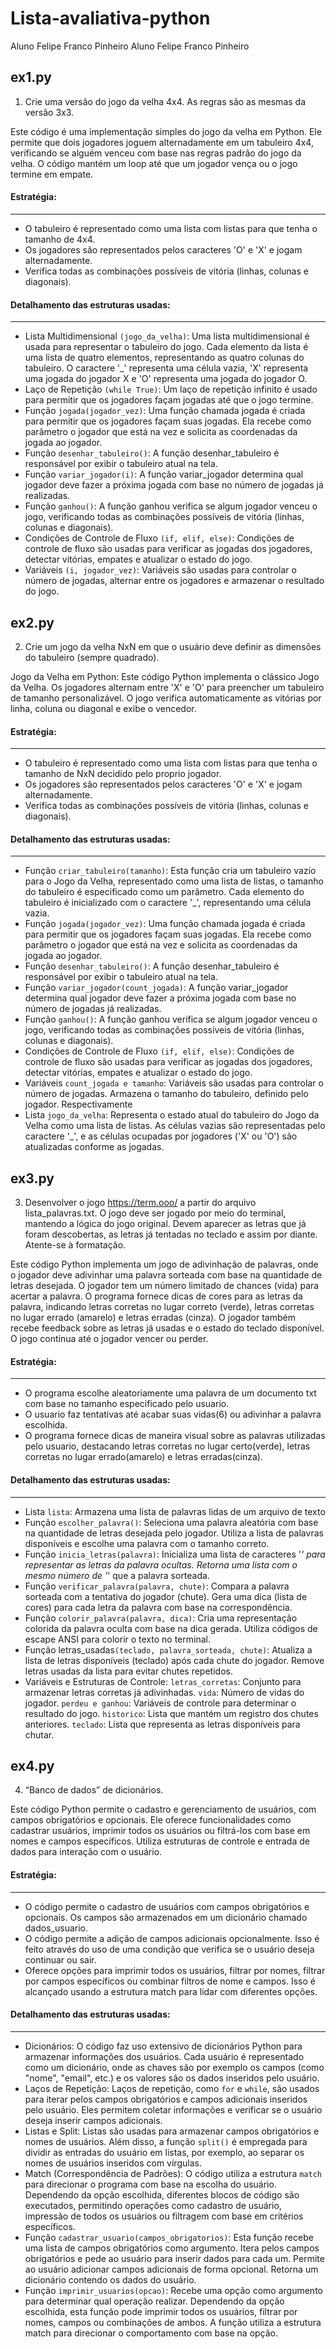 # Lista-avaliativa-python
Aluno Felipe Franco Pinheiro
Aluno Felipe Franco Pinheiro

## ex1.py

1) Crie uma versão do jogo da velha 4x4. As regras são as mesmas da versão 3x3.

Este código é uma implementação simples do jogo da velha em Python. Ele permite que dois jogadores joguem alternadamente em um tabuleiro 4x4, verificando se alguém venceu com base nas regras padrão do jogo da velha. O código mantém um loop até que um jogador vença ou o jogo termine em empate.

#### Estratégia:
-------------------
- O tabuleiro é representado como uma lista com listas para que tenha o tamanho de 4x4.
- Os jogadores são representados pelos caracteres 'O' e 'X' e jogam alternadamente.
- Verifica todas as combinações possíveis de vitória (linhas, colunas e diagonais).

#### Detalhamento das estruturas usadas:
-------------------
- Lista Multidimensional `(jogo_da_velha)`: Uma lista multidimensional é usada para representar o tabuleiro do jogo. Cada elemento da lista é uma lista de quatro elementos, representando as quatro colunas do tabuleiro. O caractere '_' representa uma célula vazia, 'X' representa uma jogada do jogador X e 'O' representa uma jogada do jogador O.
- Laço de Repetição `(while True)`: Um laço de repetição infinito é usado para permitir que os jogadores façam jogadas até que o jogo termine.
- Função `jogada(jogador_vez)`: Uma função chamada jogada é criada para permitir que os jogadores façam suas jogadas. Ela recebe como parâmetro o jogador que está na vez e solicita as coordenadas da jogada ao jogador.
- Função `desenhar_tabuleiro()`: A função desenhar_tabuleiro é responsável por exibir o tabuleiro atual na tela.
- Função `variar_jogador(i)`: A função variar_jogador determina qual jogador deve fazer a próxima jogada com base no número de jogadas já realizadas.
- Função `ganhou()`: A função ganhou verifica se algum jogador venceu o jogo, verificando todas as combinações possíveis de vitória (linhas, colunas e diagonais).
- Condições de Controle de Fluxo `(if, elif, else)`: Condições de controle de fluxo são usadas para verificar as jogadas dos jogadores, detectar vitórias, empates e atualizar o estado do jogo.
- Variáveis `(i, jogador_vez)`:  Variáveis são usadas para controlar o número de jogadas, alternar entre os jogadores e armazenar o resultado do jogo.


## ex2.py

2) Crie um jogo da velha NxN em que o usuário deve definir as dimensões do tabuleiro (sempre quadrado).

Jogo da Velha em Python: Este código Python implementa o clássico Jogo da Velha. Os jogadores alternam entre 'X' e 'O' para preencher um tabuleiro de tamanho personalizável. O jogo verifica automaticamente as vitórias por linha, coluna ou diagonal e exibe o vencedor.

#### Estratégia:
-------------------
- O tabuleiro é representado como uma lista com listas para que tenha o tamanho de NxN decidido pelo proprio jogador.
- Os jogadores são representados pelos caracteres 'O' e 'X' e jogam alternadamente.
- Verifica todas as combinações possíveis de vitória (linhas, colunas e diagonais).

#### Detalhamento das estruturas usadas:
-------------------
- Função `criar_tabuleiro(tamanho)`: Esta função cria um tabuleiro vazio para o Jogo da Velha, representado como uma lista de listas, o tamanho do tabuleiro é especificado como um parâmetro. Cada elemento do tabuleiro é inicializado com o caractere '_', representando uma célula vazia.
- Função `jogada(jogador_vez)`: Uma função chamada jogada é criada para permitir que os jogadores façam suas jogadas. Ela recebe como parâmetro o jogador que está na vez e solicita as coordenadas da jogada ao jogador.
- Função `desenhar_tabuleiro()`: A função desenhar_tabuleiro é responsável por exibir o tabuleiro atual na tela.
- Função `variar_jogador(count_jogada)`: A função variar_jogador determina qual jogador deve fazer a próxima jogada com base no número de jogadas já realizadas.
- Função `ganhou()`: A função ganhou verifica se algum jogador venceu o jogo, verificando todas as combinações possíveis de vitória (linhas, colunas e diagonais).
- Condições de Controle de Fluxo `(if, elif, else)`: Condições de controle de fluxo são usadas para verificar as jogadas dos jogadores, detectar vitórias, empates e atualizar o estado do jogo.
- Variáveis `count_jogada e tamanho`:  Variáveis são usadas para controlar o número de jogadas. Armazena o tamanho do tabuleiro, definido pelo jogador. Respectivamente
- Lista `jogo_da_velha`: Representa o estado atual do tabuleiro do Jogo da Velha como uma lista de listas. As células vazias são representadas pelo caractere '_', e as células ocupadas por jogadores ('X' ou 'O') são atualizadas conforme as jogadas.


## ex3.py

3) Desenvolver o jogo https://term.ooo/ a partir do arquivo lista_palavras.txt. O jogo deve ser jogado por meio do terminal, mantendo a lógica do jogo original. Devem aparecer as letras que já foram descobertas, as letras já tentadas no teclado e assim por diante. Atente-se à formatação.


Este código Python implementa um jogo de adivinhação de palavras, onde o jogador deve adivinhar uma palavra sorteada com base na quantidade de letras desejada. O jogador tem um número limitado de chances (vida) para acertar a palavra. O programa fornece dicas de cores para as letras da palavra, indicando letras corretas no lugar correto (verde), letras corretas no lugar errado (amarelo) e letras erradas (cinza). O jogador também recebe feedback sobre as letras já usadas e o estado do teclado disponível. O jogo continua até o jogador vencer ou perder.

#### Estratégia:
-------------------
- O programa escolhe aleatoriamente uma palavra de um documento txt com base no tamanho especificado pelo usuario.
- O usuario faz tentativas até acabar suas vidas(6) ou adivinhar a palavra escolhida.
- O programa fornece dicas de maneira visual sobre as palavras utilizadas pelo usuario, destacando letras corretas no lugar certo(verde), letras corretas no lugar errado(amarelo) e letras erradas(cinza).

#### Detalhamento das estruturas usadas:
-------------------
- Lista `lista`: Armazena uma lista de palavras lidas de um arquivo de texto
- Função `escolher_palavra()`: Seleciona uma palavra aleatória com base na quantidade de letras desejada pelo jogador. Utiliza a lista de palavras disponíveis e escolhe uma palavra com o tamanho correto.
- Função `inicia_letras(palavra)`: Inicializa uma lista de caracteres '_' para representar as letras da palavra ocultas. Retorna uma lista com o mesmo número de '_' que a palavra sorteada.
- Função `verificar_palavra(palavra, chute)`: Compara a palavra sorteada com a tentativa do jogador (chute). Gera uma dica (lista de cores) para cada letra da palavra com base na correspondência.
- Função `colorir_palavra(palavra, dica)`: Cria uma representação colorida da palavra oculta com base na dica gerada. Utiliza códigos de escape ANSI para colorir o texto no terminal.
- Função letras_usadas`(teclado, palavra_sorteada, chute)`: Atualiza a lista de letras disponíveis (teclado) após cada chute do jogador. Remove letras usadas da lista para evitar chutes repetidos.
- Variáveis e Estruturas de Controle:
`letras_corretas`: Conjunto para armazenar letras corretas já adivinhadas.
`vida`: Número de vidas do jogador.
`perdeu e ganhou`: Variáveis de controle para determinar o resultado do jogo.
`historico`: Lista que mantém um registro dos chutes anteriores.
`teclado`: Lista que representa as letras disponíveis para chutar.


## ex4.py

4) “Banco de dados” de dicionários.

Este código Python permite o cadastro e gerenciamento de usuários, com campos obrigatórios e opcionais. Ele oferece funcionalidades como cadastrar usuários, imprimir todos os usuários ou filtrá-los com base em nomes e campos específicos. Utiliza estruturas de controle e entrada de dados para interação com o usuário.

#### Estratégia:
-------------------
- O código permite o cadastro de usuários com campos obrigatórios e opcionais. Os campos são armazenados em um dicionário chamado dados_usuario.
- O código permite a adição de campos adicionais opcionalmente. Isso é feito através do uso de uma condição que verifica se o usuário deseja continuar ou sair.
- Oferece opções para imprimir todos os usuários, filtrar por nomes, filtrar por campos específicos ou combinar filtros de nome e campos. Isso é alcançado usando a estrutura match para lidar com diferentes opções.

#### Detalhamento das estruturas usadas:
-------------------
- Dicionários: O código faz uso extensivo de dicionários Python para armazenar informações dos usuários. Cada usuário é representado como um dicionário, onde as chaves são por exemplo os campos (como "nome", "email", etc.) e os valores são os dados inseridos pelo usuário.
- Laços de Repetição: Laços de repetição, como `for` e `while`, são usados para iterar pelos campos obrigatórios e campos adicionais inseridos pelo usuário. Eles permitem coletar informações e verificar se o usuário deseja inserir campos adicionais.
- Listas e Split: Listas são usadas para armazenar campos obrigatórios e nomes de usuários. Além disso, a função `split()` é empregada para dividir as entradas do usuário em listas, por exemplo, ao separar os nomes de usuários inseridos com vírgulas.
- Match (Correspondência de Padrões): O código utiliza a estrutura `match` para direcionar o programa com base na escolha do usuário. Dependendo da opção escolhida, diferentes blocos de código são executados, permitindo operações como cadastro de usuário, impressão de todos os usuários ou filtragem com base em critérios específicos.
- Função `cadastrar_usuario(campos_obrigatorios)`: Esta função recebe uma lista de campos obrigatórios como argumento. Itera pelos campos obrigatórios e pede ao usuário para inserir dados para cada um. Permite ao usuário adicionar campos adicionais de forma opcional. Retorna um dicionário contendo os dados do usuário.
- Função `imprimir_usuarios(opcao)`: Recebe uma opção como argumento para determinar qual operação realizar. Dependendo da opção escolhida, esta função pode imprimir todos os usuários, filtrar por nomes, campos ou combinações de ambos. A função utiliza a estrutura match para direcionar o comportamento com base na opção.
